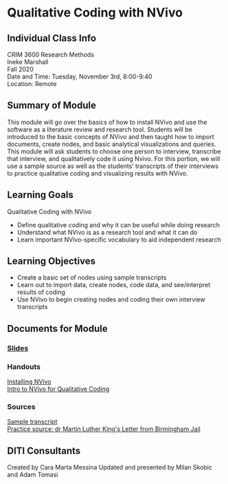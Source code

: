 # Qualitative Coding with NVivo

## Individual Class Info
CRIM 3600 Research Methods
<br>
Ineke Marshall
<br>
Fall 2020
<br>
Date and Time: Tuesday, November 3rd, 8:00-9:40
<br>
Location: Remote
<br>

## Summary of Module
This module will go over the basics of how to install NVivo and use the software as a literature review and research tool. Students will be introduced to the basic concepts of NVivo and then taught how to import documents, create nodes, and basic analytical visualizations and queries.
This module will ask students to choose one person to interview, transcribe that interview, and qualitatively code it using Nvivo. For this portion, we will use a sample source as well as the students’ transcripts of their interviews to practice qualitative coding and visualizing results with NVivo.

## Learning Goals
Qualitative Coding with NVivo
* Define qualitative coding and why it can be useful while doing research
* Understand what NVivo is as a research tool and what it can do
* Learn important NVivo-specific vocabulary to aid independent research  

## Learning Objectives
* Create a basic set of nodes using sample transcripts
* Learn out to import data, create nodes, code data, and see/interpret results of coding
* Use NVivo to begin creating nodes and coding their own interview transcripts

## Documents for Module

### [Slides](https://github.com/NULabNortheastern/digitalassignmentshowcase/blob/master/text_analysis/intro_to_nvivo/criminology_research_methods-fall2020-marshall/Slides-NVivo.pdf)

### Handouts
[Installing NVivo](https://github.com/NULabNortheastern/digitalassignmentshowcase/blob/master/text_analysis/intro_to_nvivo/criminology_research_methods-fall2020-marshall/handout-installingNVivo.pdf)
<br/>
[Intro to NVivo for Qualitative Coding](https://github.com/NULabNortheastern/digitalassignmentshowcase/blob/master/text_analysis/intro_to_nvivo/criminology_research_methods-fall2020-marshall/handout-NVivo.pdf)

### Sources
[Sample transcript](https://github.com/NULabNortheastern/digitalassignmentshowcase/blob/master/text_analysis/intro_to_nvivo/criminology_research_methods-fall2020-marshall/sample-interview-transcript.docx)
<br/>
[Practice source: dr Martin Luther King's Letter from Birmingham Jail](https://github.com/NULabNortheastern/digitalassignmentshowcase/blob/master/text_analysis/intro_to_nvivo/criminology_research_methods-fall2020-marshall/King-Letter_Birmingham_Jail.pdf)

## DITI Consultants
Created by Cara Marta Messina
Updated and presented by Milan Skobic and Adam Tomasi
